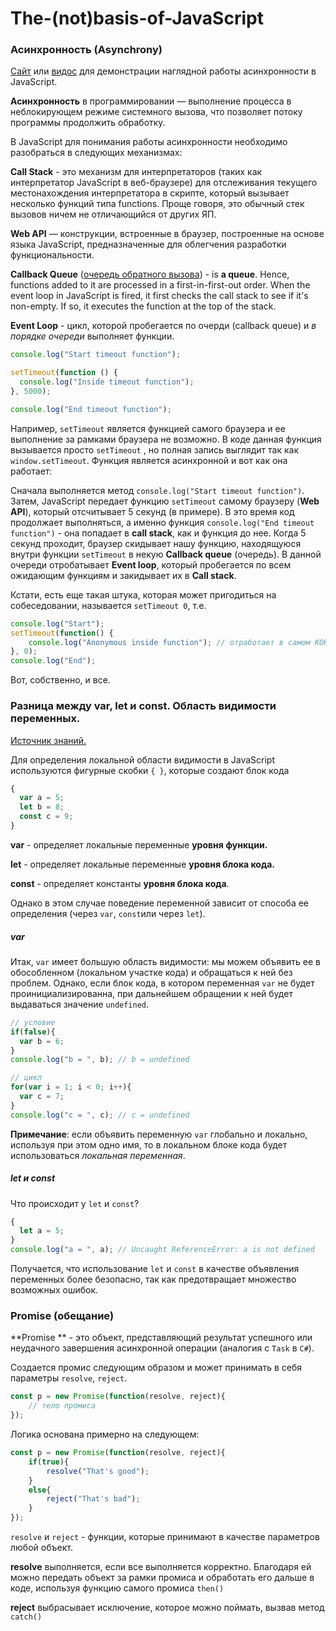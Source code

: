 # The-(not)basis-of-JavaScript

### Асинхронность (Asynchrony)

[Сайт](http://latentflip.com/loupe/) или [видос](https://www.youtube.com/watch?v=vIZs5tH-HGQ&list=PLqKQF2ojwm3l4oPjsB9chrJmlhZ-zOzWT&index=4) для демонстрации наглядной работы асинхронности в JavaScript. 

**Асинхронность** в программировании — выполнение процесса в неблокирующем режиме системного вызова, что позволяет потоку программы продолжить обработку.

В JavaScript для понимания работы асинхронности необходимо разобраться в следующих механизмах:

**Call Stack** - это механизм для интерпретаторов (таких как интерпретатор JavaScript в веб-браузере) для отслеживания текущего местонахождения интерпретатора в скрипте, который вызывает несколько функций типа functions. Проще говоря, это обычный стек вызовов ничем не отличающийся от других ЯП.

**Web API** — конструкции, встроенные в браузер, построенные на основе языка JavaScript, предназначенные для облегчения разработки функциональности.

**Callback Queue** ([очередь обратного вызова](https://developer.mozilla.org/ru/docs/Web/JavaScript/EventLoop)) - is **a queue**. Hence, functions added to it are processed in a first-in-first-out order. When the event loop in JavaScript is fired, it first checks the call stack to see if it's non-empty. If so, it executes the function at the top of the stack.

**Event Loop** - цикл, которой пробегается по очерди (callback queue) и *в порядке очереди* выполняет функции.

```JavaScript
console.log("Start timeout function");

setTimeout(function () {
  console.log("Inside timeout function");
}, 5000);

console.log("End timeout function");
```

Например, `setTimeout` является функцией самого браузера и ее выполнение за рамками браузера не возможно. В коде данная функция вызывается просто `setTimeout` , но полная запись выглядит так как `window.setTimeout`. Функция является асинхронной и вот как она работает:

Сначала выполняется метод `console.log("Start timeout function")`. Затем, JavaScript передает функцию  `setTimeout` самому браузеру (**Web API**), который  отсчитывает 5 секунд (в примере). В это время код продолжает выполняться, а именно функция   `console.log("End timeout function")` - она попадает в **call stack**, как и функция до нее. Когда 5 секунд проходит, браузер скидывает нашу функцию, находящуюся внутри функции `setTimeout` в некую **Callback queue** (очередь). В данной очереди отробатывает **Event loop**, который пробегается по всем ожидающим функциям и закидывает их в **Call stack**. 

Кстати, есть еще такая штука, которая может пригодиться на собеседовании, называется `setTimeout 0`, т.е.

```JavaScript
console.log("Start");
setTimeout(function() {
    console.log("Anonymous inside function"); // отработает в самом КОНЦЕ
}, 0); 
console.log("End");
```

Вот, собственно, и все.

### Разница между var, let и const. Область видимости переменных.

[Источник знаний.](https://metanit.com/web/javascript/3.2.php)

Для определения локальной области видимости в JavaScript используются фигурные скобки `{ }`, которые создают блок кода

``` JavaScript
{
  var a = 5;
  let b = 8;
  const c = 9;
}
```

**var** - определяет локальные переменные **уровня функции.**

**let** - определяет локальные переменные **уровня блока кода.**

**const** - определяет константы **уровня блока кода**.

Однако в этом случае поведение переменной зависит от способа ее определения (через `var`, `const`или через `let`).

##### var

Итак, `var` имеет большую область видимости: мы можем объявить ее в обособленном (локальном участке кода) и обращаться к ней без проблем. Однако, если блок кода, в котором переменная `var` не будет проинициализированна, при дальнейшем обращении к ней будет выдаваться значение `undefined`.  

```javascript
// условие
if(false){
  var b = 6;
}
console.log("b = ", b); // b = undefined
```

```javascript
// цикл
for(var i = 1; i < 0; i++){
  var c = 7;
}
console.log("c = ", c); // c = undefined
```

**Примечание**: если объявить переменную `var` глобально и локально, используя при этом одно имя, то в локальном блоке кода будет использоваться *локальная переменная*. 

##### let и const

Что происходит у `let` и `const`?

```javascript
{
  let a = 5;
}
console.log("a = ", a); // Uncaught ReferenceError: a is not defined
```

Получается, что использование `let` и `const` в качестве объявления переменных более безопасно, так как предотвращает множество возможных ошибок. 

### Promise (обещание)

**Promise ** - это объект, представляющий результат успешного или неудачного завершения асинхронной операции (аналогия с `Task` в `C#`).

Создается промис следующим образом и может принимать в себя параметры `resolve`, `reject`.

```javascript
const p = new Promise(function(resolve, reject){
    // тело промиса
});
```

Логика основана примерно на следующем:

```javascript
const p = new Promise(function(resolve, reject){
    if(true){
        resolve("That's good");
    }
    else{
        reject("That's bad");
    }
});
```

`resolve` и `reject` - функции, которые принимают в качестве параметров любой объект. 

**resolve** выполняется, если все выполняется корректно. Благодаря ей можно передать объект за рамки промиса и обработать его дальше в коде, используя функцию самого промиса `then()`

**reject** выбрасывает исключение, которое можно поймать, вызвав метод `catch()`

